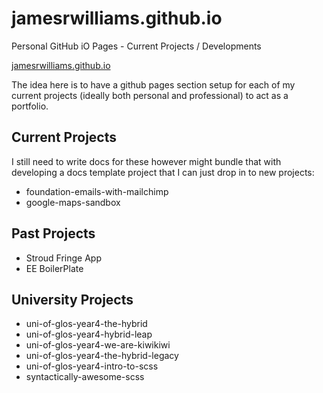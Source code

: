 # jamesrwilliams.github.io

Personal GitHub iO Pages - Current Projects / Developments

[jamesrwilliams.github.io](https://jamesrwilliams.github.io)

The idea here is to have a github pages section setup for each of my current projects (ideally both personal and professional) to act as a portfolio.

## Current Projects

I still need to write docs for these however might bundle that with developing a docs template project that I can just drop in to new projects:

- foundation-emails-with-mailchimp
- google-maps-sandbox

## Past Projects

- Stroud Fringe App
- EE BoilerPlate

## University Projects

- uni-of-glos-year4-the-hybrid
- uni-of-glos-year4-hybrid-leap
- uni-of-glos-year4-we-are-kiwikiwi
- uni-of-glos-year4-the-hybrid-legacy
- uni-of-glos-year4-intro-to-scss
- syntactically-awesome-scss
